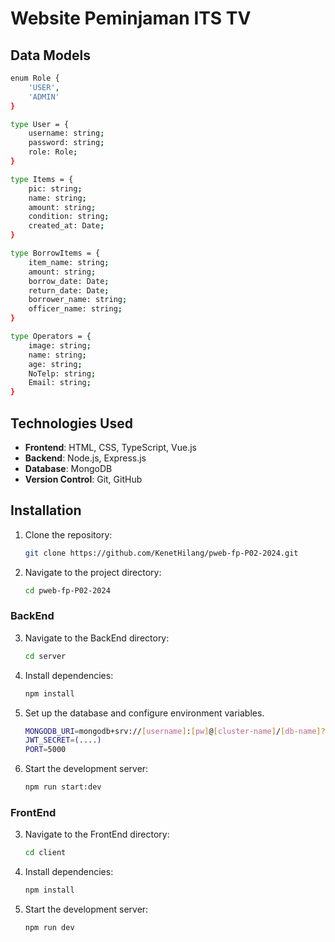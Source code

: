 # Website Peminjaman ITS TV

## **Data Models**
```bash
enum Role {
	'USER',
	'ADMIN'
}

type User = {
	username: string;
	password: string;
	role: Role;
}

type Items = {
    pic: string;
	name: string;
	amount: string;
	condition: string;
	created_at: Date;
}

type BorrowItems = {
	item_name: string;
	amount: string;
	borrow_date: Date;
	return_date: Date;
	borrower_name: string;
	officer_name: string;
}

type Operators = {
    image: string;
    name: string;
    age: string;
    NoTelp: string;
    Email: string;
}
```

## Technologies Used

- **Frontend**: HTML, CSS, TypeScript, Vue.js
- **Backend**: Node.js, Express.js
- **Database**: MongoDB
- **Version Control**: Git, GitHub

## Installation

1. Clone the repository:
    ```bash
    git clone https://github.com/KenetHilang/pweb-fp-P02-2024.git
    ```
2. Navigate to the project directory:
    ```bash
    cd pweb-fp-P02-2024
    ```

### BackEnd

3. Navigate to the BackEnd directory:
    ```bash
    cd server
    ```
4. Install dependencies:
    ```bash
    npm install
    ```
5. Set up the database and configure environment variables.
    ```bash
    MONGODB_URI=mongodb+srv://[username]:[pw]@[cluster-name]/[db-name]?retryWrites=true&w=majority&appName=[]
    JWT_SECRET=(....)
    PORT=5000
    ```
6. Start the development server:
    ```bash
    npm run start:dev
    ```
    
### FrontEnd

3. Navigate to the FrontEnd directory:
    ```bash
    cd client
    ```
4. Install dependencies:
    ```bash
    npm install
    ```
5. Start the development server:
    ```bash
    npm run dev 
    ```
